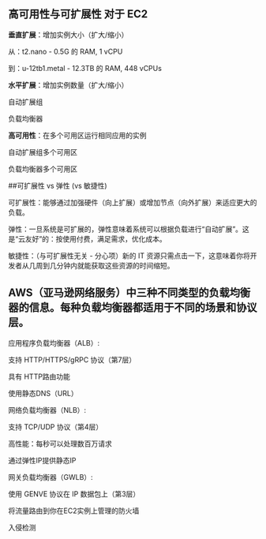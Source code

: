 ## 高可用性与可扩展性 对于 EC2

**垂直扩展**：增加实例大小（扩大/缩小）

从：t2.nano - 0.5G 的 RAM, 1 vCPU

到：u-12tb1.metal - 12.3TB 的 RAM, 448 vCPUs

**水平扩展**：增加实例数量（扩大/缩小）

自动扩展组

负载均衡器

**高可用性**：在多个可用区运行相同应用的实例

自动扩展组多个可用区

负载均衡器多个可用区

##可扩展性 vs 弹性 (vs 敏捷性)

可扩展性：能够通过加强硬件（向上扩展）或增加节点（向外扩展）来适应更大的负载。

弹性：一旦系统是可扩展的，弹性意味着系统可以根据负载进行“自动扩展”。这是“云友好”的：按使用付费，满足需求，优化成本。

敏捷性：（与可扩展性无关 - 分心项）新的 IT 资源只需点击一下，这意味着你将开发者从几周到几分钟内就能获取这些资源的时间缩短。

## AWS（亚马逊网络服务）中三种不同类型的负载均衡器的信息。每种负载均衡器都适用于不同的场景和协议层。

应用程序负载均衡器（ALB）:

支持 HTTP/HTTPS/gRPC 协议（第7层）

具有 HTTP路由功能

使用静态DNS（URL）

网络负载均衡器（NLB）:

支持 TCP/UDP 协议（第4层）

高性能：每秒可以处理数百万请求

通过弹性IP提供静态IP

网关负载均衡器（GWLB）:

使用 GENVE 协议在 IP 数据包上（第3层）

将流量路由到你在EC2实例上管理的防火墙

入侵检测
